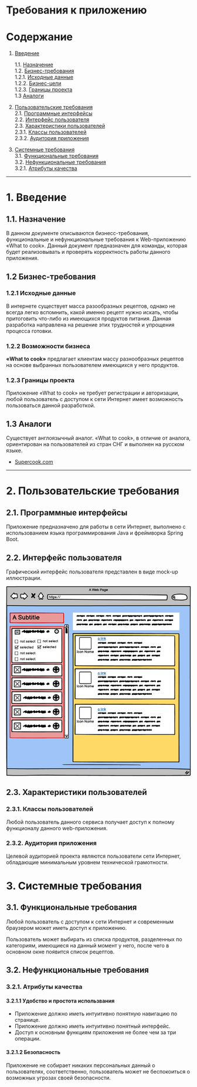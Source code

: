 
# Требования к приложению


# [](https://github.com/darmnn/What-to-cook/blob/main/docs/software%20requirements%20specifications.md)Содержание

1.  [Введение](https://github.com/darmnn/What-to-cook/blob/main/docs/software%20requirements%20specifications.md#introduction)

    1.1.  [Назначение](https://github.com/darmnn/What-to-cook/blob/main/docs/software%20requirements%20specifications.md#appointment)  
    1.2.  [Бизнес-требования](https://github.com/darmnn/What-to-cook/blob/main/docs/software%20requirements%20specifications.md#business_requirement)  
    1.2.1.  [Исходные данные](https://github.com/darmnn/What-to-cook/blob/main/docs/software%20requirements%20specifications.md#initial_data)  
    1.2.2.  [Бизнес-цели](https://github.com/darmnn/What-to-cook/blob/main/docs/software%20requirements%20specifications.md#business_goals)  
    1.2.3.  [Границы проекта](https://github.com/darmnn/What-to-cook/blob/main/docs/software%20requirements%20specifications.md#project_boundaries)  
    1.3  [Аналоги](https://github.com/darmnn/What-to-cook/blob/main/docs/software%20requirements%20specifications.md#analogues)

3.  [Пользовательские требования](https://github.com/darmnn/What-to-cook/blob/main/docs/software%20requirements%20specifications.md#users_requirements)  
    2.1.  [Программные интерфейсы](https://github.com/darmnn/What-to-cook/blob/main/docs/software%20requirements%20specifications.md#software_interfaces)  
    2.2.  [Интерфейс пользователя](https://github.com/darmnn/What-to-cook/blob/main/docs/software%20requirements%20specifications.md#user_interface)  
    2.3.  [Характеристики пользователей](https://github.com/darmnn/What-to-cook/blob/main/docs/software%20requirements%20specifications.md#user_characteristics)  
    2.3.1.  [Классы пользователей](https://github.com/darmnn/What-to-cook/blob/main/docs/software%20requirements%20specifications.md#user_classes)  
    2.3.2.  [Аудитория приложения](https://github.com/darmnn/What-to-cook/blob/main/docs/software%20requirements%20specifications.md#application_audience)

4.  [Системные требования](https://github.com/darmnn/What-to-cook/blob/main/docs/software%20requirements%20specifications.md#system_requirements)  
    3.1.  [Функциональные требования](https://github.com/darmnn/What-to-cook/blob/main/docs/software%20requirements%20specifications.md#functional_requirements)  
    3.2.  [Нефункциональные требования](https://github.com/darmnn/What-to-cook/blob/main/docs/software%20requirements%20specifications.md#non-functional_requirements)  
    3.2.1.  [Атрибуты качества](https://github.com/darmnn/What-to-cook/blob/main/docs/software%20requirements%20specifications.md#quality_attributes)  


----------

# 1. Введение

## 1.1. Назначение

В данном документе описываются бизнесс-требования, функциональные и нефункциональные требования к Web-приложению «What to cook». Данный документ предназначен для команды, которая будет реализовывать и проверять корректность работы данного приложения.

## 1.2 Бизнес-требования

### 1.2.1 Исходные данные
В интернете существует масса разообразных рецептов, однако не всегда легко вспомнить, какой именно рецепт нужно искать, чтобы притоговить что-либо из имеющихся продуктов питания. Данная разработка направлена на решение этих трудностей и упрощения процесса готовки.

### 1.2.2 Возможности бизнеса

**«What to cook»**  предлагает клиентам массу разнообразных рецептов на основе выбранных пользователем имеющихся у него продуктов.

### 1.2.3 Границы проекта

Приложение «What to cook» не требует регистрации и авторизации, любой пользователь с доступом к сети Интернет имеет возможность пользоваться данной разработкой.


## 1.3 Аналоги

Существует англоязычный аналог. «What to cook», в отличие от аналога, ориентирован на пользователей из стран СНГ и выполнен на русском языке.  

-   [Supercook.com](https://www.supercook.com)
----------

# 2. Пользовательские требования

## 2.1. Программные интерфейсы

Приложение предназначено для работы в сети Интернет, выполнено с использованием языка программирования Java и фреймворка Spring Boot.

## 2.2. Интерфейс пользователя

Графический интерфейс пользователя представлен в виде mock-up иллюстрации.

![main_page](https://github.com/darmnn/What-to-cook/blob/main/mockups/what_to_cook_interface.png)


## 2.3. Характеристики пользователей

### 2.3.1. Классы пользователей

Любой пользователь данного сервиса получает доступ к полному функционалу данного web-приложения.

### 2.3.2. Аудитория приложения

Целевой аудиторией проекта являются пользователи сети Интернет, обладающие минимальным уровнем технической грамотности.



# 3. Системные требования

## 3.1. Функциональные требования

Любой пользователь с доступом к сети Интернет и современным браузером может иметь доступ к приложению.

Пользователь может выбирать из списка продуктов, разделенных по категориям, имеющиеся на данный момент у него, после чего в основном окне появится список рецептов.

## 3.2. Нефункциональные требования

### 3.2.1. Атрибуты качества

#### 3.2.1.1 Удобство и простота использвания

-   Приложение должно иметь интуитивно понятную навигацию по странице.
-   Приложение должно иметь интуитивно понятный интерфейс.
-   Доступ к основным функциям приложения не более чем за три операции.

#### 3.2.1.2 Безопасность

Приложение не собирает никаких персональных данный о пользователях, соответственно, пользователь может не беспокоиться о возможных угрозах своей безопасности.
